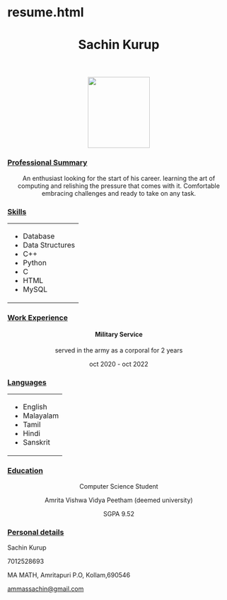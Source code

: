 # resume.html
<!DOCTYPE html>
<html>
<head>
	<title>RESUME</title>
</head>
<body>
<center>
<header>
	<h1>Sachin Kurup</h1>
</header>
<img src="C:\Users\ammas\OneDrive\Pictures\SACHIN  01589 copy.jpg" width="140" height="160">
</center>


<section
	
</section>
<section>
	<u>
	<h3>Professional Summary</h3>
	</u>
	<center>
	<p>An enthusiast looking for the start of his career. learning the art of computing and relishing the pressure that comes with it. Comfortable embracing challenges and ready to take on any task.</p>
	</center>
<section>
<u>
<h3>Skills</h3>
</u>
	<center>
	<table>
	<tr>
		<td>
			<ul>
				<li>Database</li>
				<li>Data Structures</li>
				<li>C++</li>
				<li>Python</li>
				<li>C</li>
				<li>HTML</li>
				<li>MySQL</li>
			</ul>
		</td>
	</tr>
	</table>
	</center>
<section>
<u>
<h3>Work Experience</h3>
</u>
<center>
<h4>Military Service</h4>
<p>served in the army as a corporal for 2 years</p>
<p>oct 2020 - oct 2022</p>
</center>
<u>
<h3>Languages</h3>
</u>
<center>
<table>
<tr>
	<td>
		<ul>
			<li>English</li>
			<li>Malayalam</li>
			<li>Tamil</li>
			<li>Hindi</li>
			<li>Sanskrit</li>
		</ul>
	</td>
</tr>
</table>
</center>
<section>
<u>	
<h3>Education</h3>
</u>
<center>
	<p>Computer Science Student</p>
	<p>Amrita Vishwa Vidya Peetham (deemed university)</p>
	<p>SGPA 9.52</P>
</section>
</center>	
<footer>
<u>
<h3>Personal details</h3>
</u>
	<p>Sachin Kurup<br>
	<p>7012528693</p>
	<p>MA MATH, Amritapuri P.O, Kollam,690546</p>
  
  <a href="ammassachin@gmail.com">ammassachin@gmail.com</a></p>

</footer>

</body>
</html>
